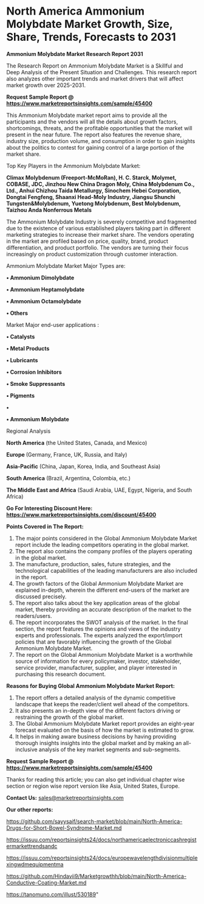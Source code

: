 # North America Ammonium Molybdate Market Growth, Size, Share, Trends, Forecasts to 2031

<strong>Ammonium Molybdate Market Research Report 2031</strong>

The Research Report on Ammonium Molybdate Market is a Skillful and Deep Analysis of the Present Situation and Challenges. This research report also analyzes other important trends and market drivers that will affect market growth over 2025-2031.

<strong>Request Sample Report @ <a href=https://www.marketreportsinsights.com/sample/45400>https://www.marketreportsinsights.com/sample/45400</a></strong>

This Ammonium Molybdate market report aims to provide all the participants and the vendors will all the details about growth factors, shortcomings, threats, and the profitable opportunities that the market will present in the near future. The report also features the revenue share, industry size, production volume, and consumption in order to gain insights about the politics to contest for gaining control of a large portion of the market share.

Top Key Players in the Ammonium Molybdate Market:

<strong>Climax Molybdenum (Freeport-McMoRan), H. C. Starck, Molymet, COBASE, JDC, Jinzhou New China Dragon Moly, China Molybdenum Co., Ltd., Anhui Chizhou Taida Metallurgy, Sinochem Hebei Corporation, Dongtai Fengfeng, Shaanxi Head-Moly Industry, Jiangsu Shunchi Tungsten&Molybdenum, Yuetong Molybdenum, Best Molybdenum, Taizhou Anda Nonferrous Metals</strong>

The Ammonium Molybdate Industry is severely competitive and fragmented due to the existence of various established players taking part in different marketing strategies to increase their market share. The vendors operating in the market are profiled based on price, quality, brand, product differentiation, and product portfolio. The vendors are turning their focus increasingly on product customization through customer interaction.

Ammonium Molybdate Market Major Types are:

<strong>•  Ammonium Dimolybdate

•  Ammonium Heptamolybdate

•  Ammonium Octamolybdate

•  Others</strong>

Market Major end-user applications :

<strong>•  Catalysts

•  Metal Products

•  Lubricants

•  Corrosion Inhibitors

•  Smoke Suppressants

•  Pigments

•  

•  Ammonium Molybdate</strong>

Regional Analysis

</u><strong><b>North America</b></strong> (the United States, Canada, and Mexico)

<strong><b>Europe </b></strong>(Germany, France, UK, Russia, and Italy)

<strong><b>Asia-Pacific</b></strong> (China, Japan, Korea, India, and Southeast Asia)

<strong><b>South America</b></strong> (Brazil, Argentina, Colombia, etc.)

<strong><b>The Middle East and Africa</b></strong> (Saudi Arabia, UAE, Egypt, Nigeria, and South Africa)

<strong>Go For Interesting Discount Here: <a href=https://www.marketreportsinsights.com/discount/45400>https://www.marketreportsinsights.com/discount/45400</a></strong>

<strong>Points Covered in The Report:</strong>
<ol>
  <li>The major points considered in the Global Ammonium Molybdate Market report include the leading competitors operating in the global market.</li>
  <li>The report also contains the company profiles of the players operating in the global market.</li>
  <li>The manufacture, production, sales, future strategies, and the technological capabilities of the leading manufacturers are also included in the report.</li>
  <li>The growth factors of the Global Ammonium Molybdate Market are explained in-depth, wherein the different end-users of the market are discussed precisely.</li>
  <li>The report also talks about the key application areas of the global market, thereby providing an accurate description of the market to the readers/users.</li>
  <li>The report incorporates the SWOT analysis of the market. In the final section, the report features the opinions and views of the industry experts and professionals. The experts analyzed the export/import policies that are favorably influencing the growth of the Global Ammonium Molybdate Market.</li>
  <li>The report on the Global Ammonium Molybdate Market is a worthwhile source of information for every policymaker, investor, stakeholder, service provider, manufacturer, supplier, and player interested in purchasing this research document.</li>
</ol>
<strong>Reasons for Buying Global Ammonium Molybdate Market Report:</strong>

<ol>
  <li>The report offers a detailed analysis of the dynamic competitive landscape that keeps the reader/client well ahead of the competitors.</li>
  <li>It also presents an in-depth view of the different factors driving or restraining the growth of the global market.</li>
  <li>The Global Ammonium Molybdate Market report provides an eight-year forecast evaluated on the basis of how the market is estimated to grow.</li>
  <li>It helps in making aware business decisions by having providing thorough insights insights into the global market and by making an all-inclusive analysis of the key market segments and sub-segments.</li>
</ol>
<strong>Request Sample Report @ <a href=https://www.marketreportsinsights.com/sample/45400>https://www.marketreportsinsights.com/sample/45400</a></strong>


Thanks for reading this article; you can also get individual chapter wise section or region wise report version like Asia, United States, Europe.

<strong>Contact Us:</strong>
sales@marketreportsinsights.com

<strong>Our other reports:</strong>

<a href=https://github.com/sayysaif/search-market/blob/main/North-America-Drugs-for-Short-Bowel-Syndrome-Market.md>https://github.com/sayysaif/search-market/blob/main/North-America-Drugs-for-Short-Bowel-Syndrome-Market.md</a>

<a href=https://issuu.com/reportsinsights24/docs/northamericaelectroniccashregistermarkettrendsandc>https://issuu.com/reportsinsights24/docs/northamericaelectroniccashregistermarkettrendsandc</a>

<a href=https://issuu.com/reportsinsights24/docs/europewavelengthdivisionmultiplexingwdmequipmentma>https://issuu.com/reportsinsights24/docs/europewavelengthdivisionmultiplexingwdmequipmentma</a>

<a href=https://github.com/Hindavii9/Marketgrowthh/blob/main/North-America-Conductive-Coating-Market.md>https://github.com/Hindavii9/Marketgrowthh/blob/main/North-America-Conductive-Coating-Market.md</a>

<a href=https://tanomuno.com/illust/530189>https://tanomuno.com/illust/530189</a>"
